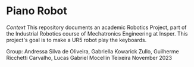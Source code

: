 # Piano Robot

*Context*
This repository documents an academic Robotics Project, part of the Industrial Robotics course of Mechatronics Engineering at Insper.
This project's goal is to make a UR5 robot play the keyboards.

Group: Andressa Silva de Oliveira, Gabriella Kowarick Zullo, Guilherme Ricchetti Carvalho, Lucas Gabriel Mocellin Teixeira
November 2023